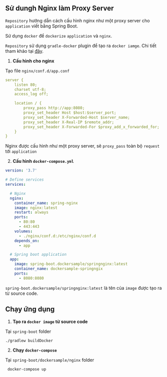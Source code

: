 ## Sử dungh Nginx làm Proxy Server

`Repository` hướng dẫn cách cấu hình nginx như một proxy server cho `application` viết bằng Spring Boot.

Sử dụng `docker` để `dockerize` `application` và `nginx`.

`Repository` sử dụng `gradle-docker` plugin để tạo ra `docker iamge`. Chi tiết tham khảo tại [đây](https://github.com/dtanh275/spring-boot/tree/main/dockersample/hello).

1. **Cấu hình cho nginx**

Tạo file `nginx/conf.d/app.conf`

```yaml
server {
    listen 80;
    charset utf-8;
    access_log off;

    location / {
        proxy_pass http://app:8080;
        proxy_set_header Host $host:$server_port;
        proxy_set_header X-Forwarded-Host $server_name;
        proxy_set_header X-Real-IP $remote_addr;
        proxy_set_header X-Forwarded-For $proxy_add_x_forwarded_for;
    }
}
```

Nginx được cấu hình như một proxy server, sẽ `proxy_pass` toàn bộ `request` tới `application`

2. **Cấu hình `docker-compose.yml`**

```yaml
version: '3.7'

# Define services
services:

  # Nginx
  nginx:
    container_name: spring-nginx
    image: nginx:latest
    restart: always
    ports:
      - 80:80
      - 443:443
    volumes:
      - ./nginx/conf.d:/etc/nginx/conf.d
    depends_on:
      - app

  # Spring boot application
  app:
    image: spring-boot.dockersample/springnginx:latest
    container_name: dockersample-springngix
    ports:
      - 8080:8080
```

`spring-boot.dockersample/springnginx:latest` là tên của `image` được tạo ra từ source code.

## Chạy ứng dụng

1. **Tạo ra `docker image` từ source code**

Tại `spring-boot` folder

```bash
./gradlew buildDocker
```

2. **Chạy `docker-compose`**

Tại `spring-boot/dockersample/nginx` folder

```bash
 docker-compose up
```

